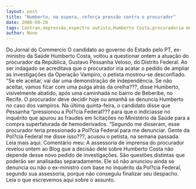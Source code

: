 ```yaml
---
layout: post
title: "Humberto, na espera, reforça pressão contra o procurador"
date: 2006-09-20
tags: Contran,depressão,espectro autista,Humberto Costa,procuradoria municipal
author: None
---
```

Do Jornal do Commercio
O candidato ao governo do Estado pelo PT, ex-ministro da Saúde Humberto Costa, voltou a questionar ontem a atuação do procurador da República, Gustavo Pessanha Veloso, do Distrito Federal. Ao ser indagado se acreditava que o procurador iria acatar o pedido de ampliar as investigações da Operação Vampiro, o petista mostrou-se desconfiado. “Se ele aceitar, vai dar uma demonstração de independência. Se não aceitar, vamos ficar com uma pulga atrás da orelha???, disse Humberto, visivelmente abatido, após uma caminhada no bairro de Beberibe, no Recife. O procurador deve decidir hoje ou amanhã se denuncia Humberto no caso dos vampiros.
Na última quinta-feira, o candidato disse que Pessanha “pressionou a Pol?cia Federal??? para que o indiciasse no inquérito que apurou as fraudes em licitações no Ministério da Saúde para a compra superfaturada de hemoderivados. “Segundo me disseram, esse procurador teria pressionado a Pol?cia Federal para me denunciar. Gente da Pol?cia Federal me disse isso???, acusou o petista, na semana passada.
Leia mais aqui.
Comentário meu:
A assessoria de imprensa do procurador revelou ontem ao Blog que a decisão dele sobre Humberto Costa não depende desse novo pedido de investigações. São questões distintas que poderão ser analisadas separadamente.
Ele só não anunciou ainda se denuncia ou não o ex-ministro com base no inquérito da Pol?cia Federal, segundo sua assessoria, porque não conseguiu finalizar seu despacho.
Leia o que escrevemos aqui sobre o assunto. 